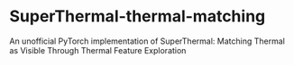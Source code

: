 # SuperThermal-thermal-matching
An unofficial PyTorch implementation of SuperThermal: Matching Thermal as Visible Through Thermal Feature Exploration
